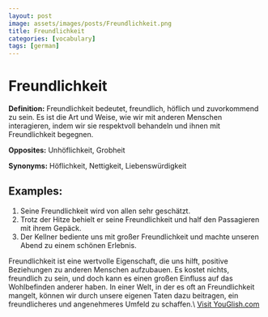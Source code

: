 ```yaml
---
layout: post
image: assets/images/posts/Freundlichkeit.png
title: Freundlichkeit
categories: [vocabulary]
tags: [german]
---
```


# Freundlichkeit

**Definition:** Freundlichkeit bedeutet, freundlich, höflich und zuvorkommend zu sein. Es ist die Art und Weise, wie wir mit anderen Menschen interagieren, indem wir sie respektvoll behandeln und ihnen mit Freundlichkeit begegnen.

**Opposites:** Unhöflichkeit, Grobheit

**Synonyms:** Höflichkeit, Nettigkeit, Liebenswürdigkeit

## Examples:

1. Seine Freundlichkeit wird von allen sehr geschätzt.
2. Trotz der Hitze behielt er seine Freundlichkeit und half den Passagieren mit ihrem Gepäck.
3. Der Kellner bediente uns mit großer Freundlichkeit und machte unseren Abend zu einem schönen Erlebnis.

Freundlichkeit ist eine wertvolle Eigenschaft, die uns hilft, positive Beziehungen zu anderen Menschen aufzubauen. Es kostet nichts, freundlich zu sein, und doch kann es einen großen Einfluss auf das Wohlbefinden anderer haben. In einer Welt, in der es oft an Freundlichkeit mangelt, können wir durch unsere eigenen Taten dazu beitragen, ein freundlicheres und angenehmeres Umfeld zu schaffen.\ <a id="yg-widget-0" class="youglish-widget" data-query="Freundlichkeit" data-lang="german" data-components="8412" data-auto-start="0" data-bkg-color="theme_light" data-title="How%20to%20pronounce%20Freundlichkeit%20in%20German"  rel="nofollow" href="https://youglish.com">Visit YouGlish.com</a><script async src="https://youglish.com/public/emb/widget.js" charset="utf-8"></script>